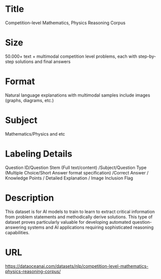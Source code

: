 # Title
Competition-level Mathematics, Physics Reasoning Corpus

# Size
50.000+ text + multimodal competition level problems, each with step-by-step solutions and final answers

# Format
Natural language explanations with multimodal samples include images (graphs, diagrams, etc.)

# Subject
Mathematics/Physics and etc

# Labeling Details
Question ID/Question Stem (Full text/content) /Subject/Question Type (Multiple Choice/Short Answer format specification) /Correct Answer / Knowledge Points / Detailed Explanation /  Image Inclusion Flag

# Description
This dataset is for AI models to train to learn to extract critical information from problem statements and methodically derive solutions. This type of dataset proves particularly valuable for developing automated question-answering systems and AI applications requiring sophisticated reasoning capabilities.

# URL
https://dataoceanai.com/datasets/nlp/competition-level-mathematics-physics-reasoning-corpus/

